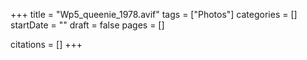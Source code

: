 +++
title = "Wp5_queenie_1978.avif"
tags = ["Photos"]
categories = []
startDate = ""
draft = false
pages = []

citations = []
+++
